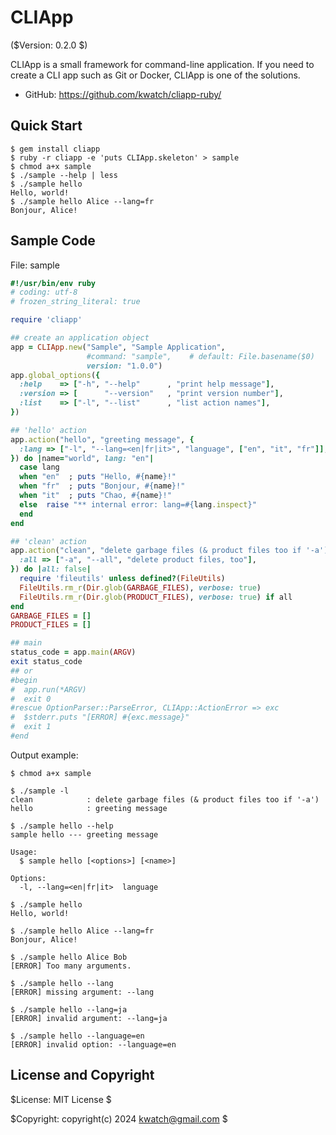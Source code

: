 CLIApp
======

($Version: 0.2.0 $)

CLIApp is a small framework for command-line application.
If you need to create a CLI app such as Git or Docker, CLIApp is one of the solutions.

* GitHub: https://github.com/kwatch/cliapp-ruby/


Quick Start
-----------

```console
$ gem install cliapp
$ ruby -r cliapp -e 'puts CLIApp.skeleton' > sample
$ chmod a+x sample
$ ./sample --help | less
$ ./sample hello
Hello, world!
$ ./sample hello Alice --lang=fr
Bonjour, Alice!
```


Sample Code
-----------

File: sample

```ruby
#!/usr/bin/env ruby
# coding: utf-8
# frozen_string_literal: true

require 'cliapp'

## create an application object
app = CLIApp.new("Sample", "Sample Application",
                 #command: "sample",    # default: File.basename($0)
                 version: "1.0.0")
app.global_options({
  :help    => ["-h", "--help"      , "print help message"],
  :version => [      "--version"   , "print version number"],
  :list    => ["-l", "--list"      , "list action names"],
})

## 'hello' action
app.action("hello", "greeting message", {
  :lang => ["-l", "--lang=<en|fr|it>", "language", ["en", "it", "fr"]],
}) do |name="world", lang: "en"|
  case lang
  when "en"  ; puts "Hello, #{name}!"
  when "fr"  ; puts "Bonjour, #{name}!"
  when "it"  ; puts "Chao, #{name}!"
  else  raise "** internal error: lang=#{lang.inspect}"
  end
end

## 'clean' action
app.action("clean", "delete garbage files (& product files too if '-a')", {
  :all => ["-a", "--all", "delete product files, too"],
}) do |all: false|
  require 'fileutils' unless defined?(FileUtils)
  FileUtils.rm_r(Dir.glob(GARBAGE_FILES), verbose: true)
  FileUtils.rm_r(Dir.glob(PRODUCT_FILES), verbose: true) if all
end
GARBAGE_FILES = []
PRODUCT_FILES = []

## main
status_code = app.main(ARGV)
exit status_code
## or
#begin
#  app.run(*ARGV)
#  exit 0
#rescue OptionParser::ParseError, CLIApp::ActionError => exc
#  $stderr.puts "[ERROR] #{exc.message}"
#  exit 1
#end
```

Output example:

```console
$ chmod a+x sample

$ ./sample -l
clean            : delete garbage files (& product files too if '-a')
hello            : greeting message

$ ./sample hello --help
sample hello --- greeting message

Usage:
  $ sample hello [<options>] [<name>]

Options:
  -l, --lang=<en|fr|it>  language

$ ./sample hello
Hello, world!

$ ./sample hello Alice --lang=fr
Bonjour, Alice!

$ ./sample hello Alice Bob
[ERROR] Too many arguments.

$ ./sample hello --lang
[ERROR] missing argument: --lang

$ ./sample hello --lang=ja
[ERROR] invalid argument: --lang=ja

$ ./sample hello --language=en
[ERROR] invalid option: --language=en
```


License and Copyright
---------------------

$License: MIT License $

$Copyright: copyright(c) 2024 kwatch@gmail.com $
